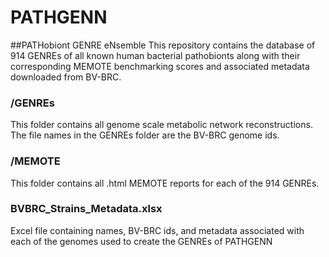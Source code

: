 # PATHGENN
##PATHobiont GENRE eNsemble
This repository contains the database of 914 GENREs of all known human bacterial pathobionts along with their corresponding MEMOTE benchmarking scores and associated metadata downloaded from BV-BRC.
 
### /GENREs
This folder contains all genome scale metabolic network reconstructions. The file names in the GENREs folder are the BV-BRC genome ids. 

### /MEMOTE
This folder contains all .html MEMOTE reports for each of the 914 GENREs.

### BVBRC_Strains_Metadata.xlsx
Excel file containing names, BV-BRC ids, and metadata associated with each of the genomes used to create the GENREs of PATHGENN
